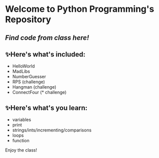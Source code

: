 # Welcome to Python Programming's Repository
## _Find code from class here!_


## ✨Here's what's included:
- HelloWorld
- MadLibs
- NumberGuesser
- RPS (challenge)
- Hangman (challenge)
- ConnectFour (* challenge)

## ✨Here's what's you learn:
- variables
- print
- strings/ints/incrementing/comparisons
- loops
- function

Enjoy the class!